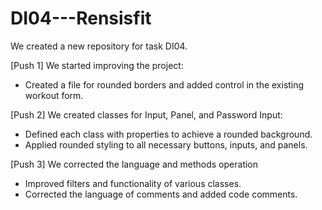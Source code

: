 # DI04---Rensisfit

We created a new repository for task DI04.

[Push 1]
We started improving the project:
   - Created a file for rounded borders and added control in the existing workout form.

[Push 2]
We created classes for Input, Panel, and Password Input:
   - Defined each class with properties to achieve a rounded background.
   - Applied rounded styling to all necessary buttons, inputs, and panels.

[Push 3]
We corrected the language and methods operation
   - Improved filters and functionality of various classes.
   - Corrected the language of comments and added code comments.
